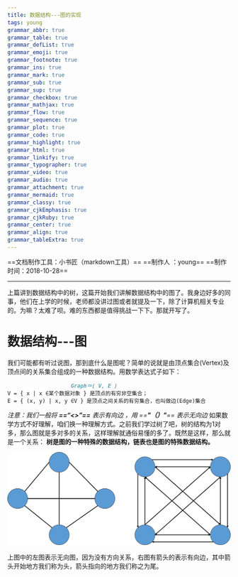 ```yaml
---
title: 数据结构---图的实现
tags: young
grammar_abbr: true
grammar_table: true
grammar_defList: true
grammar_emoji: true
grammar_footnote: true
grammar_ins: true
grammar_mark: true
grammar_sub: true
grammar_sup: true
grammar_checkbox: true
grammar_mathjax: true
grammar_flow: true
grammar_sequence: true
grammar_plot: true
grammar_code: true
grammar_highlight: true
grammar_html: true
grammar_linkify: true
grammar_typographer: true
grammar_video: true
grammar_audio: true
grammar_attachment: true
grammar_mermaid: true
grammar_classy: true
grammar_cjkEmphasis: true
grammar_cjkRuby: true
grammar_center: true
grammar_align: true
grammar_tableExtra: true
---
```

==文档制作工具：小书匠（markdown工具）==
==制作人     ：young==
==制作时间：2018-10-28==


----------

上篇讲到数据结构中的树，这篇开始我们讲解数据结构中的图了。我身边好多的同事，他们在上学的时候，老师都没讲过图或者就提及一下，除了计算机相关专业的。为嘛？太难了呗。难的东西都是值得挑战一下下。那就开写了。

# 数据结构---图

我们可能都有听过说图，那到底什么是图呢？简单的说就是由顶点集合(Vertex)及顶点间的关系集合组成的一种数据结构。用数学表达式子如下：

``` markdown
                	Graph＝( V, E )
V = { x | x ∈某个数据对象 } 是顶点的有穷非空集合；
E = { (x, y) | x, y ∈V } 是顶点之间关系的有穷集合，也叫做边(Edge)集合
```
_注意：我们一般将 **==“<>”==**  表示有向边 ，用 ==**"（）"**== 表示无向边_
如果数学方式不好理解，咱们换一种理解方式。之前我们学过树了吧，树的结构为1对多，那么图就是多对多的关系，这样理解就通俗易懂的多了。既然是这样，那么就是一个关系： **树是图的一种特殊的数据结构，链表也是图的特殊数据结构。**

![图](./images/有向图与无向图.png)

上图中的左图表示无向图，因为没有方向关系，右图有箭头的表示有向边，其中箭头开始地方我们称为头，箭头指向的地方我们称之为尾。

























